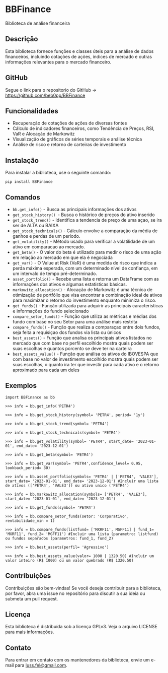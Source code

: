 # BBFinance

Biblioteca de análise financeira

## Descrição

Esta biblioteca fornece funções e classes úteis para a análise de dados financeiros, incluindo cotações de ações, índices de mercado e outras informações relevantes para o mercado financeiro.

## GitHub

Segue o link para o repositorio do GitHub -> https://github.com/beb0pp/BBFinance

## Funcionalidades

* Recuperação de cotações de ações de diversas fontes
* Cálculo de indicadores financeiros, como Tendência de Preços, RSI, VaR e Alocação de Markowitz
* Visualização de gráficos de séries temporais e análise técnica
* Análise de risco e retorno de carteiras de investimento

## Instalação

Para instalar a biblioteca, use o seguinte comando:

`pip install BBFinance`

## Comandos

* `bb.get_info()` - Busca as principais informações dos ativos
* `get_stock_history() `- Busca o histórico de preços do ativo inserido
* `get_stock_trend()` - Identifica a tendencia de preço de uma açao, se ira ser de ALTA ou BAIXA
* `get_stock_technicals()` - Cálculo envolve a comparação da média de ganhos e perdas de um periodo.
* `get_volatility()` - Método usado para verificar a volatilidade de um ativo em comparacao ao mercado.
* `get_beta()` - O valor do beta é utilizado para medir o risco de uma ação em relação ao mercado em que ela é negociada
* `get_var()` - O Value at Risk (VaR) é uma medida de risco que indica a perda máxima esperada, com um determinado nível de confiança, em um intervalo de tempo pré-determinado.
* `asset_portfolio()` - Recebe uma lista e retorna um DataFrame com as informações dos ativos e algumas estatísticas básicas.
* `markowitz_allocation()` - Alocação de Markowitz é uma técnica de otimização de portfólio que visa encontrar a combinação ideal de ativos para maximizar o retorno do investimento enquanto minimiza o risco.
* `get_funds()` - Função utilizada para adquirir as principais caracteristicas e informações do fundo selecionado
* `compare_setor_funds()` - Função que utiliza as métricas e médias dos fundo com base no seu Setor para uma análise mais restrita
* `compare_funds()` - Função que realiza a comparaçao entre dois fundos, seja feita a requisiçao dos fundos via lista ou únicos
* `best_assets()` - Função que analisa os principais ativos listados no mercado que com base no perfil escolhido mostra quais podem ser suas escolhas e quantos porcento se deve ter na carteira
* `best_assets_value()` - Função que análisa os ativos do IBOVESPA que com base no valor de investimento escolhido mostra quais podem ser suas escolhas, o quanto ira ter que investir para cada ativo e o retorno aproximado para cada um deles

## Exemplos

```
import BBFinance as bb

>>> info = bb.get_info('PETR4')

>>> info = bb.get_stock_history(symbol= 'PETR4', period= '1y')

>>> info = bb.get_stock_trend(symbol= 'PETR4')

>>> info = bb.get_stock_technicals(symbol= 'PETR4')

>>> info = bb.get_volatility(symbol= 'PETR4', start_date= '2023-01-01', end_date= '2023-12-01')

>>> info = bb.get_beta(symbol= 'PETR4')

>>> info = bb.get_var(symbol= 'PETR4',confidence_level= 0.95, lookback_period= 30)

>>> info = bb.asset_portfolio(symbols= 'PETR4' | ['PETR4', 'VALE3'], start_date= '2023-01-01', end_date= '2023-12-01') #Incluir uma lista de ativos (['PETR4', 'VALE3']) ou ativo unico ('PETR4')

>>> info = bb.markowitz_allocation(symbols= ['PETR4', 'VALE3'], start_date= '2023-01-01', end_date= '2023-12-01')

>>> info = bb.get_funds(symbol= 'PETR4')

>>> info = bb.compare_setor_funds(setor: 'Corporativo', rentabilidade_min = 1)

>>> info = bb.compare_funds(listfund= ['MXRF11', MGFF11] | fund_1= 'MXRF11', fund_2= 'MGFF11') #Incluir uma lista (parametro: listfund) ou fundos separados (parametros: fund_1, fund_2)

>>> info = bb.best_assets(perfil= 'Agressivo')

>>> info = bb.best_assets_value(valor= 1000 | 1320.50) #Incluir um valor inteiro (R$ 1000) ou um valor quebrado (R$ 1320.50)

```

## Contribuições

Contribuições são bem-vindas! Se você deseja contribuir para a biblioteca, por favor, abra uma issue no repositório para discutir a sua ideia ou submeta um pull request.

## Licença

Esta biblioteca é distribuída sob a licença GPLv3. Veja o arquivo LICENSE para mais informações.

## Contato

Para entrar em contato com os mantenedores da biblioteca, envie um e-mail para luss.fel@gmail.com.
